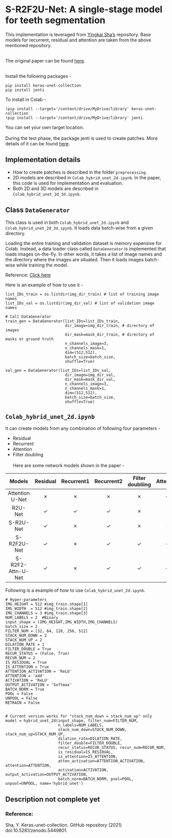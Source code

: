 # S-R2F2U-Net: A single-stage model for teeth segmentation
This implementation is leveraged from [Yingkai Sha’s](https://github.com/yingkaisha/keras-unet-collection) repository. Base models for recurrent, residual and attention are taken from the above mentioned repository. <br><br>

The original paper can be found [here](https://arxiv.org/abs/2204.02939). <br><br>

Install the following packages - 
```
pip install keras-unet-collection
pip install jenti
```
To install in Colab - 
```
!pip install --target='/content/drive/MyDrive/library' keras-unet-collection
!pip install --target='/content/drive/MyDrive/library' jenti
```
You can set your own target location. <br><br>
During the test phase, the package jenti is used to create patches. More details of it can be found [here](https://github.com/mrinal054/patch_and_merge).

## Implementation details
* How to create patches is described in the folder `preprocessing`.
* 2D models are described in `Colab_hybrid_unet_2d.ipynb`. In the paper, this code is used for implementation and evaluation. 
* Both 2D and 3D models are described in `Colab_hybrid_unet_2d_3d.ipynb`.

Class `DataGenerator`
----------------------------
This class is used in both `Colab_hybrid_unet_2d.ipynb` and `Colab_hybrid_unet_2d_3d.ipynb`. It loads data batch-wise from a given directory. <br>

Loading the entire training and validation dataset is memory expensive for Colab. Instead, a data loader class called `DataGenerator` is implemented that loads images on-the-fly. In other words, it takes a list of image names and the directory where the images are situated. Then it loads images batch-wise while training the model. <br>

Reference: [Click here](https://stanford.edu/~shervine/blog/keras-how-to-generate-data-on-the-fly) <br>

Here is an example of how to use it - 
```
list_IDs_train = os.listdir(img_dir_train) # list of training image names 
list_IDs_val = os.listdir(img_dir_val) # list of validation image names

# Call DataGenerator
train_gen = DataGenerator(list_IDs=list_IDs_train,
                          dir_image=img_dir_train, # directory of images
                          dir_mask=mask_dir_train, # directory of masks or ground truth
                          n_channels_image=3,
                          n_channels_mask=1,
                          dim=(512,512),
                          batch_size=batch_size,
                          shuffle=True)

val_gen = DataGenerator(list_IDs=list_IDs_val,
                          dir_image=img_dir_val,
                          dir_mask=mask_dir_val,
                          n_channels_image=3,
                          n_channels_mask=1,
                          dim=(512,512),
                          batch_size=batch_size,
                          shuffle=True)
```


`Colab_hybrid_unet_2d.ipynb`
----------------------------
It can create models from any combination of following four parameters - <br>
* Residual
* Recurrent
* Attention
* Filter doubling <br><br>
Here are some network models shown in the paper - <br>


| Models | Residual | Recurrent1 | Recurrent2 | Filter doubliing | Attention |
| :---: | :---: |  :---: |  :---: |  :---: |  :---: |
| Attention U-Net | &cross; |  &cross; | &cross; | &cross; | &check; |
| R2U-Net | &check; |  &check; | &check; | &cross; | &cross; |
| S-R2U-Net | &check; |  &cross; | &check; | &cross; | &cross; |
| S-R2F2U-Net | &check; |  &cross; | &check; | &check; | &check; |
| S-R2F2-Attn-U-Net | &check; |  &cross; | &check; | &check; | &check; |

Following is a example of how to use `Colab_hybrid_unet_2d.ipynb`.

```
# Hyper-parameters
IMG_HEIGHT = 512 #img_train.shape[1]
IMG_WIDTH  = 512 #img_train.shape[2]
IMG_CHANNELS = 3 #img_train.shape[3]
NUM_LABELS = 2  #Binary
input_shape = (IMG_HEIGHT,IMG_WIDTH,IMG_CHANNELS)
batch_size = 2
FILTER_NUM = [32, 64, 128, 256, 512]
STACK_NUM_DOWN = 2
STACK_NUM_UP = 2
DILATION_RATE = 1
FILTER_DOUBLE = True
RECUR_STATUS = (False, True)
RECUR_NUM = 2
IS_RESIDUAL = True
IS_ATTENTION = True
ATTENTION_ACTIVATION = 'ReLU'
ATTENTION = 'add'
ACTIVATION = 'ReLU'
OUTPUT_ACTIVATION = 'Softmax'
BATCH_NORM = True
POOL = False
UNPOOL = False
RETRAIN = False


# Current version works for "stack_num_down = stack_num_up" only
model = hybrid_unet_2d(input_shape, filter_num=FILTER_NUM, 
                       n_labels=NUM_LABELS, 
                       stack_num_down=STACK_NUM_DOWN, stack_num_up=STACK_NUM_UP, 
                       dilation_rate=DILATION_RATE,
                       filter_double=FILTER_DOUBLE,
                       recur_status=RECUR_STATUS, recur_num=RECUR_NUM,
                       is_residual=IS_RESIDUAL,
                       is_attention=IS_ATTENTION,
                       atten_activation=ATTENTION_ACTIVATION, attention=ATTENTION,
                       activation=ACTIVATION, output_activation=OUTPUT_ACTIVATION, 
                       batch_norm=BATCH_NORM, pool=POOL, unpool=UNPOOL, name='hybrid_unet')
```


## Description not complete yet

### Reference:
Sha, Y. Keras-unet-collection. GitHub repository (2021) doi:10.5281/zenodo.5449801.
